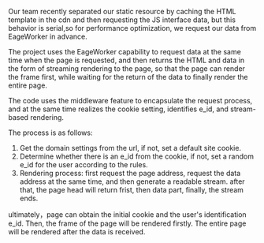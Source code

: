Our team recently separated our static resource by caching the HTML template in the cdn and then requesting the JS interface data, but this behavior is serial,so for performance optimization, we request our data from EageWorker in advance.

The project uses the EageWorker capability to request data at the same time when the page is requested, and then returns the HTML and data in the form of streaming rendering to the page, so that the page can render the frame first, while waiting for the return of the data to finally render the entire page.

The code uses the middleware feature to encapsulate the request process, and at the same time realizes the cookie setting, identifies e_id, and stream-based rendering.

The process is as follows:

1. Get the domain settings from the url, if not, set a default site cookie.
2. Determine whether there is an e_id from the cookie, if not, set a random e_id for the user according to the rules.
3. Rendering process: first request the page address, request the data address at the same time, and then generate a readable stream. after that, the page head will return frist, then data part, finally, the stream ends.

ultimately，page can obtain the initial cookie and the user's identification e_id. Then, the frame of the page will be rendered firstly. The entire page will be rendered after the data is received.